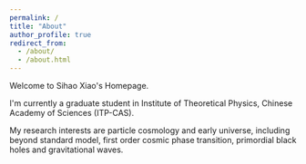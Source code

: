 ```yaml
---
permalink: /
title: "About"
author_profile: true
redirect_from: 
  - /about/
  - /about.html
---
```


Welcome to Sihao Xiao's Homepage.

I'm currently a graduate student in Institute of Theoretical Physics, Chinese Academy of Sciences (ITP-CAS).

My research interests are particle cosmology and early universe, including beyond standard model, first order cosmic phase transition, primordial black holes and gravitational waves.